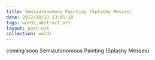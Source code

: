 ```yaml
---
title: Semiautonomous Painting (Splashy Messes)
date: 2012/10/13 13:05:10
tags: words,abstract,art
layout: post.njk
collection: words
---
```


coming soon Semiautonomous Painting (Splashy Messes)

